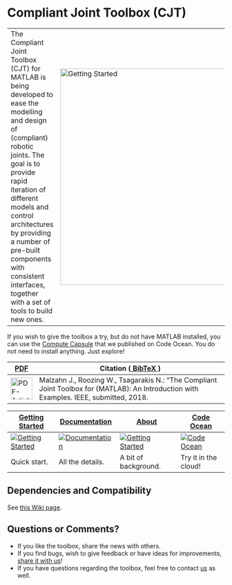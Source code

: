 # Compliant Joint Toolbox (CJT)
|       |            |
|-------|------------| 
|The Compliant Joint Toolbox (CJT) for MATLAB is being developed to ease the modelling and design of (compliant) robotic joints. The goal is to provide rapid iteration of different models and control architectures by providing a number of pre-built components with consistent interfaces, together with a set of tools to build new ones. | <a href="https://github.com/geez0x1/CompliantJointToolbox/wiki/About"><img src="https://github.com/geez0x1/CompliantJointToolbox/blob/master/doc/CJT_logo.svg" alt="Getting Started" width="500px"></a>  |

If you wish to give the toolbox a try, but do not have MATLAB installed, you can use the [Compute Capsule](https://codeocean.com/2018/08/02/compliant-joint-toolbox-capsule/) that we published on Code Ocean. You do not need to install anything. Just explore!

| <a href="https://github.com/geez0x1/CompliantJointToolbox/blob/master/doc/CJT_Toolbox_submission.pdf"> PDF </a>  |  Citation (<a href="https://github.com/geez0x1/CompliantJointToolbox/blob/master/bibtex_entry.txt"> BibTeX </a>)  |
|-------|------------|
| <a href="https://github.com/geez0x1/CompliantJointToolbox/blob/master/doc/CJT_Toolbox_submission.pdf"><img src="https://openclipart.org/download/274097/1488162608.svg" alt="PDF-Article" width="50px"></a> | Malzahn J., Roozing W., Tsagarakis N.: “The Compliant Joint Toolbox for {MATLAB}: An Introduction with Examples. IEEE, submitted, 2018. |

| [Getting Started](https://github.com/geez0x1/CompliantJointToolbox/wiki/Getting-Started) |[Documentation](https://github.com/geez0x1/CompliantJointToolbox/wiki/Technical-Documentation) | [About](https://github.com/geez0x1/CompliantJointToolbox/wiki/About) | [Code Ocean](https://codeocean.com/2018/08/02/compliant-joint-toolbox-capsule/) |
|------------|-----------------|-------|-------|
| <a href="https://github.com/geez0x1/CompliantJointToolbox/wiki/Getting-Started"><img src="https://github.com/geez0x1/CompliantJointToolbox/wiki/images/btn_get_started.png" alt="Getting Started"></a> | <a href="https://github.com/geez0x1/CompliantJointToolbox/wiki/Technical-Documentation"><img src="https://github.com/geez0x1/CompliantJointToolbox/wiki/images/btn_take_a_tour.png" alt="Documentation"></a> | <a href="https://github.com/geez0x1/CompliantJointToolbox/wiki/About"><img src="https://github.com/geez0x1/CompliantJointToolbox/wiki/images/btn_about.png" alt="Getting Started"></a> | <a href="https://codeocean.com/2018/08/02/compliant-joint-toolbox-capsule/"><img src="https://github.com/geez0x1/CompliantJointToolbox/wiki/images/btn_cloud.png" alt="Code Ocean"></a> | 
| Quick start. | All the details.| A bit of background. | Try it in the cloud! |


## Dependencies and Compatibility
See [this Wiki page](https://github.com/geez0x1/CompliantJointToolbox/wiki/Compatibility-and-Dependencies).

## Questions or Comments?


* If you like the toolbox, share the news with others. 
* If you find bugs, wish to give feedback or have ideas for improvements, [share it with us](https://github.com/geez0x1/CompliantJointToolbox/issues)! 
* If you have questions regarding the toolbox, feel free to contact [us](https://github.com/geez0x1/CompliantJointToolbox/issues) as well. 
